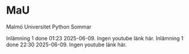 # MaU

Malmö Universitet Python Sommar

Inlämning 1 done 01:23 2025-06-09. Ingen youtube länk här.
Inlämning 1 done 22:30 2025-06-09. Ingen youtube länk här.
